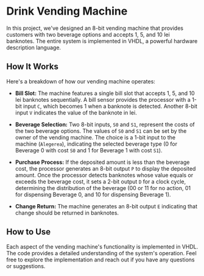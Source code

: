 # Drink Vending Machine

In this project, we've designed an 8-bit vending machine that provides customers with two beverage options and accepts 1, 5, and 10 lei banknotes. The entire system is implemented in VHDL, a powerful hardware description language.

## How It Works

Here's a breakdown of how our vending machine operates:

- **Bill Slot:** The machine features a single bill slot that accepts 1, 5, and 10 lei banknotes sequentially. A bill sensor provides the processor with a 1-bit input `C`, which becomes 1 when a banknote is detected. Another 8-bit input `V` indicates the value of the banknote in lei.

- **Beverage Selection:** Two 8-bit inputs, `S0` and `S1`, represent the costs of the two beverage options. The values of `S0` and `S1` can be set by the owner of the vending machine. The choice is a 1-bit input to the machine (`Alegerea`), indicating the selected beverage type (0 for Beverage 0 with cost `S0` and 1 for Beverage 1 with cost `S1`).

- **Purchase Process:** If the deposited amount is less than the beverage cost, the processor generates an 8-bit output `P` to display the deposited amount. Once the processor detects banknotes whose value equals or exceeds the beverage cost, it sets a 2-bit output `D` for a clock cycle, determining the distribution of the beverage (00 or 11 for no action, 01 for dispensing Beverage 0, and 10 for dispensing Beverage 1).

- **Change Return:** The machine generates an 8-bit output `E` indicating that change should be returned in banknotes.

## How to Use

Each aspect of the vending machine's functionality is implemented in VHDL. The code provides a detailed understanding of the system's operation. Feel free to explore the implementation and reach out if you have any questions or suggestions.
